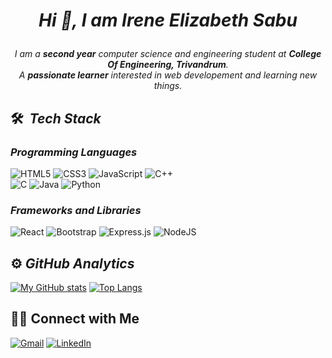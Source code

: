 # <p align="center"><i>Hi 👋, I am Irene Elizabeth Sabu</i></p>
<p align="center"><i>I am a <b>second year</b> computer science and engineering student at <b>College Of Engineering, Trivandrum</b>. <br/> A <b>passionate learner</b> interested in web developement and learning new things.</i> </p>

## 🛠 &nbsp;<i>Tech Stack</i>
### <i>Programming Languages</i>
![HTML5](https://img.shields.io/badge/html5-%23E34F26.svg?style=for-the-badge&logo=html5&logoColor=white)
![CSS3](https://img.shields.io/badge/css3-%231572B6.svg?style=for-the-badge&logo=css3&logoColor=white)
![JavaScript](https://img.shields.io/badge/javascript-%23323330.svg?style=for-the-badge&logo=javascript&logoColor=%23F7DF1E)
![C++](https://img.shields.io/badge/c++-%2300599C.svg?style=for-the-badge&logo=c%2B%2B&logoColor=white)\
![C](https://img.shields.io/badge/c-%2300599C.svg?style=for-the-badge&logo=c&logoColor=white)
![Java](https://img.shields.io/badge/java-%23ED8B00.svg?style=for-the-badge&logo=java&logoColor=white)
![Python](https://img.shields.io/badge/python-3670A0?style=for-the-badge&logo=python&logoColor=ffdd54)

### <i>Frameworks and Libraries</i>
![React](https://img.shields.io/badge/react-%2320232a.svg?style=for-the-badge&logo=react&logoColor=%2361DAFB)
![Bootstrap](https://img.shields.io/badge/bootstrap-%23563D7C.svg?style=for-the-badge&logo=bootstrap&logoColor=white)
![Express.js](https://img.shields.io/badge/express.js-%23404d59.svg?style=for-the-badge&logo=express&logoColor=%2361DAFB)
![NodeJS](https://img.shields.io/badge/node.js-6DA55F?style=for-the-badge&logo=node.js&logoColor=white)

## ⚙️&nbsp;<i>GitHub Analytics</i>
[![My GitHub stats](https://github-readme-stats-eight-theta.vercel.app/api?username=ireneelizabethsabu&show_icons=true&theme=vue&include_all_commits=true&count_private=true)](https://github.com/ireneelizabethsabu/github-readme-stats)
[![Top Langs](https://github-readme-stats.vercel.app/api/top-langs/?username=ireneelizabethsabu&layout=compact&langs_count=6&theme=vue&hide=Objective-C,Starlark,Ruby)](https://github.com/ireneelizabethsabu/github-readme-stats)

## 🤝🏻&nbsp;Connect with Me
<a href="irene@cet.ac.in">![Gmail](https://img.shields.io/badge/Gmail-D14836?style=for-the-badge&logo=gmail&logoColor=white)</a>
<a href="https://www.linkedin.com/in/ireneelizabethsabu/">![LinkedIn](https://img.shields.io/badge/linkedin-%230077B5.svg?style=for-the-badge&logo=linkedin&logoColor=white)</a>
